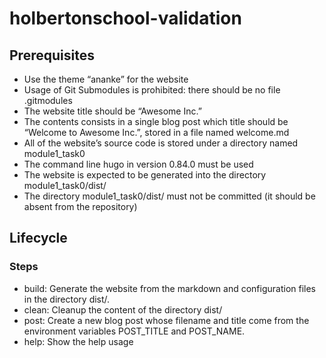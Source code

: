 # holbertonschool-validation

## Prerequisites

- Use the theme “ananke” for the website
- Usage of Git Submodules is prohibited: there should be no file .gitmodules
- The website title should be “Awesome Inc.”
- The contents consists in a single blog post which title should be “Welcome to Awesome Inc.”, stored in a file named welcome.md
- All of the website’s source code is stored under a directory named module1_task0
- The command line hugo in version 0.84.0 must be used
- The website is expected to be generated into the directory module1_task0/dist/
- The directory module1_task0/dist/ must not be committed (it should be absent from the repository)

## Lifecycle

### Steps
- build: Generate the website from the markdown and configuration files in the directory dist/.
- clean: Cleanup the content of the directory dist/
- post: Create a new blog post whose filename and title come from the environment variables POST_TITLE and POST_NAME.
- help: Show the help usage
